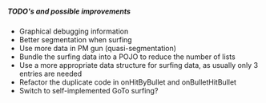 ##### TODO's and possible improvements

- Graphical debugging information
- Better segmentation when surfing
- Use more data in PM gun (quasi-segmentation)
- Bundle the surfing data into a POJO to reduce the number of lists
- Use a more appropriate data structure for surfing data, as usually only 3 entries are needed
- Refactor the duplicate code in onHitByBullet and onBulletHitBullet
- Switch to self-implemented GoTo surfing?